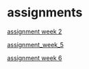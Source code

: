 # assignments
[assignment week 2 ](https://github.com/xnoorrr/assignments/blob/master/Assignment_week_2.ipynb)

[assignment_week_5](https://github.com/xnoorrr/assignments/blob/master/Assignment_week_5.ipynb)

[assignment week 6](https://github.com/xnoorrr/assignments/blob/master/assignment4-2.ipynb)

